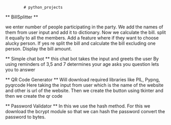             # python_projects
** BillSplitter **

we enter number of people participating in the party.
We add the names of them from user input and add it to dictionary.
Now we calculate the bill.
split it equally to all the members.
Add a feature where if they want to choose alucky person.
If yes re split the bill and calculate the bill excluding one person.
Display the bill amount.

** Simple chat bot **
this chat bot takes the input and greets the user
By using reminders of 3,5 and 7 determines your age
asks you question
lets you to answer

** QR Code Generator **
Will download required libraries like PIL, Pypng, pyqrcode
Here taking the input from user which is the name of the website and other is url of the website.
Then we create the button using tkinter and then we create the qr code

** Password Validator **
In this we use the hash method.
For this we download the bcrypt module so that we can hash the password
convert the password to bytes.


